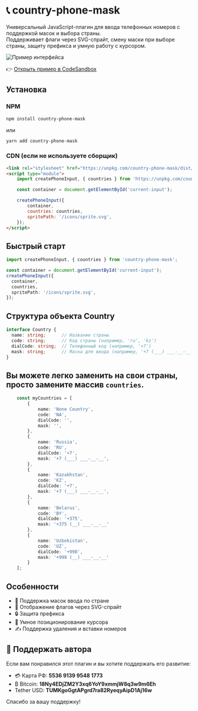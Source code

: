 # 📞 country-phone-mask

Универсальный JavaScript-плагин для ввода телефонных номеров с поддержкой масок и выбора страны.  
Поддерживает флаги через SVG-спрайт, смену маски при выборе страны, защиту префикса и умную работу с курсором.

![Пример интерфейса](https://example.com/image.png)

👉 [Открыть пример в CodeSandbox](https://github.com/FilippovVladislav/country-phone-mask/blob/master/animation.gif)

## Установка

### NPM

```bash
npm install country-phone-mask
```

или

```bash
yarn add country-phone-mask
```

### CDN (если не используете сборщик)

```html
<link rel="stylesheet" href="https://unpkg.com/country-phone-mask/dist/style.css" />
<script type="module">
    import createPhoneInput, { countries } from 'https://unpkg.com/country-phone-mask/dist/index.esm.js';

    const container = document.getElementById('current-input');

    createPhoneInput({
        container,
        countries: countries,
        spritePath: '/icons/sprite.svg',
    });
</script>
```

## Быстрый старт

```ts
import createPhoneInput, { countries } from 'country-phone-mask';

const container = document.getElementById('current-input');
createPhoneInput({
  container,
  countries,
  spritePath: '/icons/sprite.svg',
});
```

## Структура объекта Country

```ts
interface Country {
  name: string;      // Название страны
  code: string;      // Код страны (например, 'ru', 'kz')
  dialCode: string;  // Телефонный код (например, '+7')
  mask: string;      // Маска для ввода (например, '+7 (___) ___-__-__')
}
```

## Вы можете легко заменить на свои страны, просто замените массив `countries`.
```ts
    const myCountries = [
        {
            name: 'None Country',
            code: 'NA',
            dialCode: '',
            mask: '',
        },
        {
            name: 'Russia',
            code: 'RU',
            dialCode: '+7',
            mask: '+7 (___) ___-__-__',
        },
        {
            name: 'Kazakhstan',
            code: 'KZ',
            dialCode: '+7',
            mask: '+7 (___) ___-__-__',
        },
        {
            name: 'Belarus',
            code: 'BY',
            dialCode: '+375',
            mask: '+375 (__) ___-__-__'
        },
        {
            name: 'Uzbekistan',
            code: 'UZ',
            dialCode: '+998',
            mask: '+998 (__) ___-__-__'
        }
    ];
```

## Особенности

- 📱 Поддержка масок ввода по стране
- 🚩 Отображение флагов через SVG-спрайт
- 🔒 Защита префикса
- 🧠 Умное позиционирование курсора
- ✍️ Поддержка удаления и вставки номеров

## 💖 Поддержать автора

Если вам понравился этот плагин и вы хотите поддержать его развитие:

- 💳 Карта РФ: **5536 9139 9548 1773**
- ₿ Bitcoin: **18Ny4EDjZM2Y3xq6YoY9xmmjW8q3w9m6Eh**
- Tether USD: **TUMKgoGgtAPgrd7ra82RyeqyAipD1Aj16w**

Спасибо за вашу поддержку!